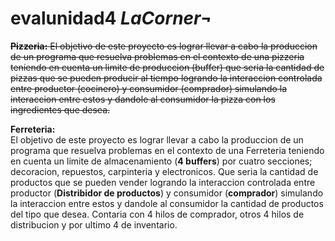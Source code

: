 # evalunidad4 *LaCorner¬*

~~**Pizzeria:**
El objetivo de este proyecto es lograr llevar a cabo la produccion de un programa que resuelva problemas en el contexto de una pizzeria teniendo en cuenta un limite de produccion (buffer) que seria la cantidad de pizzas que se pueden producir al tiempo logrando la interaccion controlada entre productor (cocinero) y consumidor (comprador) simulando la interaccion entre estos y dandole al consumidor la pizza con los ingredientes que desea.~~

**Ferreteria:**<br />
El objetivo de este proyecto es lograr llevar a cabo la produccion de un programa que resuelva problemas en el contexto de una Ferreteria teniendo en cuenta un limite de almacenamiento (**4 buffers**) por cuatro secciones; decoracion, repuestos, carpinteria y electronicos. Que seria la cantidad de productos que se pueden vender logrando la interaccion controlada entre productor (**Distribidor de productos**) y consumidor (**comprador**) simulando la interaccion entre estos y dandole al consumidor la cantidad de productos del tipo que desea. Contaria con 4 hilos de comprador, otros 4 hilos de distribucion y por ultimo 4 de inventario.
